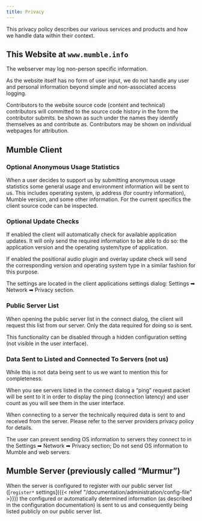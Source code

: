 ```yaml
---
title: Privacy
---
```

This privacy policy describes our various services and products and how we handle data within their context.

## This Website at `www.mumble.info`

The webserver may log non-person specific information.

As the website itself has no form of user input, we do not handle any user and personal information beyond simple and non-associated access logging.

Contributors to the website source code (content and technical) contributors will committed to the source code history in the form the contributor submits.  be shown as such under the names they identify themselves as and contribute as. Contributors may be shown on individual webpages for attribution.

## Mumble Client

### Optional Anonymous Usage Statistics

When a user decides to support us by submitting anonymous usage statistics some general usage and environment information will be sent to us. This includes operating system, ip address (for country information), Mumble version, and some other information. For the current specifics the client source code can be inspected.

### Optional Update Checks

If enabled the client will automatically check for available application updates. It will only send the required information to be able to do so: the application version and the operating system/type of application.

If enabled the positional audio plugin and overlay update check will send the corresponding version and operating system type in a similar fashion for this purpose.

The settings are located in the client applications settings dialog: Settings ➡ Network ➡ Privacy section.

### Public Server List

When opening the public server list in the connect dialog, the client will request this list from our server. Only the data required for doing so is sent.

This functionality can be disabled through a hidden configuration setting (not visible in the user interface).

### Data Sent to Listed and Connected To Servers (not us)

While this is not data being sent to us we want to mention this for completeness.

When you see servers listed in the connect dialog a “ping” request packet will be sent to it in order to display the ping (connection latency) and user count as you will see them in the user interface.

When connecting to a server the technically required data is sent to and received from the server. Please refer to the server providers privacy policy for details.

The user can prevent sending OS information to servers they connect to in the Settings ➡ Network ➡ Privacy section; Do not send OS information to Mumble and web servers.

## Mumble Server (previously called “Murmur”)

When the server is configured to register with our public server list ([`register*` settings]({{< relref "/documentation/administration/config-file" >}})) the configured or automatically determined information (as described in the configuration documentation) is sent to us and consequently being listed publicly on our public server list.

